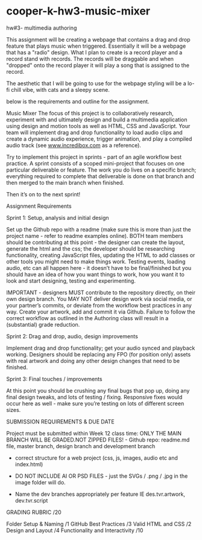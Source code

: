 # cooper-k-hw3-music-mixer
hw#3- multimedia authoring

This assignment will be creating a webpage that contains a drag and drop feature that plays music when triggered.
Essentially it will be a webpage that has a "radio" design.
What I plan to create is a record player and a record stand with records. The records will be draggable and when "dropped" onto the record player it will play a song that is assigned to the record. 

The aesthetic that I will be going to use for the webpage styling will be a lo-fi chill vibe, with cats and a sleepy scene.

below is the requirements and outline for the assignment.

Music Mixer
The focus of this project is to collaboratively research, experiment with and ultimately design and build a multimedia application using design and motion tools as well as HTML, CSS and JavaScript. Your team will implement drag and drop functionality to load audio clips and create a dynamic audio experience, trigger animation, and play a compiled audio track (see www.incredibox.com as a reference).

Try to implement this project in sprints - part of an agile workflow best practice. A sprint consists of a scoped mini-project that focuses on one particular deliverable or feature. The work you do lives on a specific branch; everything required to complete that deliverable is done on that branch and then merged to the main branch when finished.

Then it’s on to the next sprint!

Assignment Requirements

Sprint 1: Setup, analysis and initial design

Set up the Github repo with a readme (make sure this is more than just the project name - refer to readme examples online). BOTH team members should be contributing at this point - the designer can create the layout, generate the html and the css; the developer should be researching functionality, creating JavaScript files, updating the HTML to add classes or other tools you might need to make things work. Testing events, loading audio, etc can all happen here - it doesn’t have to be final/finished but you should have an idea of how you want things to work, how you want it to look and start designing, testing and experimenting.

IMPORTANT - designers MUST contribute to the repository directly, on their own design branch. You MAY NOT deliver design work via social media, or your partner’s commits, or deviate from the workflow best practices in any way. Create your artwork, add and commit it via Github. Failure to follow the correct workflow as outlined in the Authoring class will result in a (substantial) grade reduction.

Sprint 2: Drag and drop, audio, design improvements

Implement drag and drop functionality; get your audio synced and playback working. Designers should be replacing any FPO (for position only) assets with real artwork and doing any other design changes that need to be finished.

Sprint 3: Final touches / improvements

At this point you should be crushing any final bugs that pop up, doing any final design tweaks, and lots of testing / fixing. Responsive fixes would occur here as well - make sure you’re testing on lots of different screen sizes.

SUBMISSION REQUIREMENTS & DUE DATE

Project must be submitted within Week 12 class time: ONLY THE MAIN BRANCH WILL BE GRADED.NOT ZIPPED FILES! - Github repo: readme.md file, master branch, design branch and development branch
- correct structure for a web project (css, js, images, audio etc and index.html)
- DO NOT INCLUDE AI OR PSD FILES - just the SVGs / .png / .jpg in the image folder will do.

- Name the dev branches appropriately per feature IE des.tvr.artwork, dev.tvr.script



GRADING RUBRIC /20

Folder Setup & Naming /1
GitHub Best Practices /3
Valid HTML and CSS /2
Design and Layout /4
Functionality and Interactivity /10